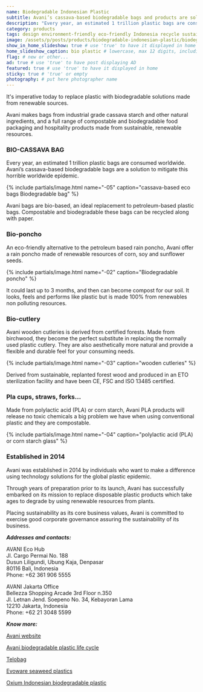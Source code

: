```yaml
---
name: Biodegradable Indonesian Plastic
subtitle: Avani’s cassava-based biodegradable bags and products are solutions to the worldwide plastic problem.
description: "Every year, an estimated 1 trillion plastic bags are consumed worldwide. Avani cassava-based biodegradable bags are a solution to mitigate this horrible worldwide epidemic. Avani bags are bio-based, an ideal replacement to petroleum-based plastic bags. Compostable and biodegradable these bags can be recycled along with paper."
category: products
tags: design environment-friendly eco-friendly Indonesia recycle sustainable-construction plastic plastic-alternatives social-responsibility
image: /assets/p/posts/products/biodegradable-indonesian-plastic/biodegradable-indonesian-plastic.jpg
show_in_home_slideshow: true # use 'true' to have it displayed in home slideshow
home_slideshow_caption: bio plastic # lowercase, max 12 digits, including spaces
flag: # new or other...
ad: true # use 'true' to have post displaying AD
featured: true # use 'true' to have it displayed in home
sticky: true # 'true' or empty
photography: # put here photographer name
---
```


It's imperative today to replace plastic with biodegradable solutions made from renewable sources.

Avani makes bags from industrial grade cassava starch and other natural ingredients, and a full range of compostable and biodegradable food packaging and hospitality products made from sustainable, renewable resources.

### BIO-CASSAVA BAG

Every year, an estimated 1 trillion plastic bags are consumed worldwide. Avani’s cassava-based biodegradable bags are a solution to mitigate this horrible worldwide epidemic.

{% include partials/image.html name="-05" caption="cassava-based eco bags Biodegradable bag" %}

Avani bags are bio-based, an ideal replacement to petroleum-based plastic bags. Compostable and biodegradable these bags can be recycled along with paper.



### Bio-poncho

An eco-friendly alternative to the petroleum based rain poncho, Avani offer a rain poncho  made of renewable resources of corn, soy and sunflower seeds.


{% include partials/image.html name="-02" caption="Biodegradable poncho" %}


It could last up to 3 months, and then can become compost for our soil. It looks, feels and performs like plastic but is made 100% from renewables non polluting resources.


### Bio-cutlery

Avani wooden cutleries is derived from certified forests. Made from birchwood, they become the perfect substitute in replacing the normally used plastic cutlery. They are also aesthetically more natural and provide a flexible and durable feel for your consuming needs.

{% include partials/image.html name="-03" caption="wooden cutleries" %}

Derived from sustainable, replanted forest wood and produced in an ETO sterilization facility and have been CE, FSC and ISO 13485 certified.


### Pla cups, straws, forks...

Made from polylactic acid (PLA) or corn starch, Avani PLA products will release no toxic chemicals a big problem we have when using conventional plastic and they are compostable.


{% include partials/image.html name="-04" caption="polylactic acid (PLA) or corn starch glass" %}



### Established in 2014

Avani was established in 2014 by individuals who want to make a difference using technology solutions for the global plastic epidemic.

Through years of preparation prior to its launch, Avani has successfully embarked on its mission to replace disposable plastic products which take ages to degrade by using renewable resources from plants.

Placing sustainability as its core business values, Avani is committed to exercise good corporate governance assuring the sustainability of its business.

**_Addresses and contacts:_**

AVANI Eco Hub  
Jl. Cargo Permai No. 188  
Dusun Liligundi, Ubung Kaja, Denpasar  
80116 Bali, Indonesia  
Phone: +62 361 906 5555  

AVANI Jakarta Office  
Bellezza Shopping Arcade 3rd Floor n.350  
Jl. Letnan Jend. Soepeno No. 34, Kebayoran Lama  
12210 Jakarta, Indonesia  
Phone: +62 21 3048 5599  


**_Know more:_**

[Avani website](https://www.avanieco.com/)

[Avani biodegradable plastic life cycle](https://www.avanieco.com/life-cycle-3/)

[Telobag](http://telobag.com/en/home/)

[Evoware seaweed plastics](http://www.evoware.id/)

[Oxium Indonesian biodegradable plastic](http://www.oxium.net/page/)

